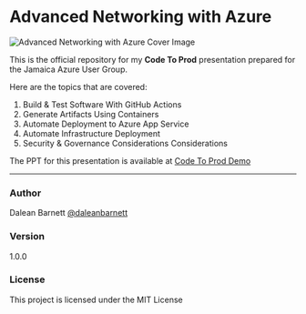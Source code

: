 # Advanced Networking with Azure

![Advanced Networking with Azure Cover Image](https://daleanbarnettblogsa27923.blob.core.windows.net/media/71b5bb7d-1c9b-4d5e-874d-1ff92ac2c2ba.jpg)

This is the official repository for my **Code To Prod** presentation prepared for the Jamaica Azure User Group.

Here are the topics that are covered:

1. Build & Test Software With GitHub Actions
2. Generate Artifacts Using Containers
3. Automate Deployment to Azure App Service
4. Automate Infrastructure Deployment
5. Security & Governance Considerations Considerations

The PPT for this presentation is available at [Code To Prod Demo]()

----------

### Author

Dalean Barnett
[@daleanbarnett](https://www.linkedin.com/in/dalean-barnett-45674b13a/)

### Version

1.0.0

### License

This project is licensed under the MIT License
